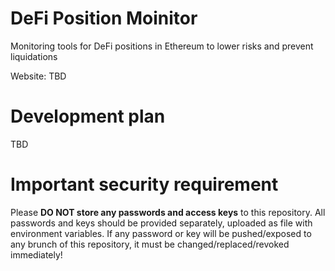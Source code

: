 # DeFi Position Moinitor
Monitoring tools for DeFi positions in Ethereum to lower risks and prevent liquidations

Website: TBD

# Development plan

TBD

# Important security requirement
Please **DO NOT store any passwords and access keys** to this repository. All passwords and keys should be provided separately, uploaded as file with environment variables.
If any password or key will be pushed/exposed to any brunch of this repository, it must be changed/replaced/revoked immediately!
